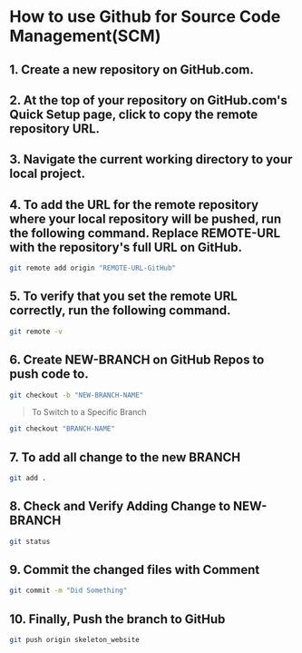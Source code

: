 # How to use Github for Source Code Management(SCM)

## 1. Create a new repository on GitHub.com. 
## 2. At the top of your repository on GitHub.com's Quick Setup page, click  to copy the remote repository URL.
## 3. Navigate the current working directory to your local project.
## 4. To add the URL for the remote repository where your local repository will be pushed, run the following command. Replace REMOTE-URL with the repository's full URL on GitHub.
```bash
git remote add origin "REMOTE-URL-GitHub"
```
## 5. To verify that you set the remote URL correctly, run the following command.
```bash
git remote -v
```

## 6. Create NEW-BRANCH on GitHub Repos to push code to.
```bash
git checkout -b "NEW-BRANCH-NAME"
```

> To Switch to a Specific Branch
```bash
git checkout "BRANCH-NAME"
```

## 7. To add all change to the new BRANCH
```bash
git add .
```


## 8. Check and Verify Adding Change to NEW-BRANCH
```bash
git status
```


## 9. Commit the changed files with Comment
```bash
git commit -m "Did Something"
```


## 10. Finally, Push the branch to GitHub
```bash
git push origin skeleton_website
```


